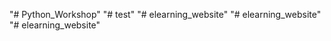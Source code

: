 "# Python_Workshop" 
"# test" 
"# elearning_website" 
"# elearning_website" 
"# elearning_website" 
